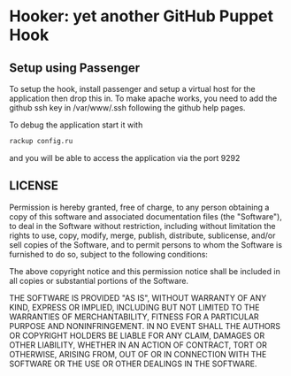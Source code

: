 Hooker: yet another GitHub Puppet Hook
======================================

Setup using Passenger
---------------------
To setup the hook, install passenger and setup a virtual host for the application then drop this in.
To make apache works, you need to add the github ssh key in /var/www/.ssh following the github help pages.

To debug the application start it with
```bash
rackup config.ru
```
and you will be able to access the application via the port 9292

LICENSE
-------

Permission is hereby granted, free of charge, to any person obtaining a copy of this software and associated documentation files (the "Software"), to deal in the Software without restriction, including without limitation the rights to use, copy, modify, merge, publish, distribute, sublicense, and/or sell copies of the Software, and to permit persons to whom the Software is furnished to do so, subject to the following conditions:

The above copyright notice and this permission notice shall be included in all copies or substantial portions of the Software.

THE SOFTWARE IS PROVIDED "AS IS", WITHOUT WARRANTY OF ANY KIND, EXPRESS OR IMPLIED, INCLUDING BUT NOT LIMITED TO THE WARRANTIES OF MERCHANTABILITY, FITNESS FOR A PARTICULAR PURPOSE AND NONINFRINGEMENT. IN NO EVENT SHALL THE AUTHORS OR COPYRIGHT HOLDERS BE LIABLE FOR ANY CLAIM, DAMAGES OR OTHER LIABILITY, WHETHER IN AN ACTION OF CONTRACT, TORT OR OTHERWISE, ARISING FROM, OUT OF OR IN CONNECTION WITH THE SOFTWARE OR THE USE OR OTHER DEALINGS IN THE SOFTWARE.
